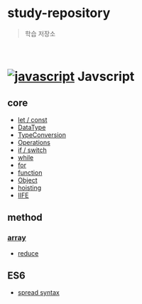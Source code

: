 # study-repository

> 학습 저장소

<br/>

# [![javascript](https://skillicons.dev/icons?i=js)](https://skillicons.dev) Javscript 

## core
 - [let / const](https://github.com/minomad/study-repository/blob/main/JavaScript/core/1_Variables.md)
 - [DataType](https://github.com/minomad/study-repository/blob/main/JavaScript/core/2_DataTypes.md)
 - [TypeConversion](https://github.com/minomad/study-repository/blob/main/JavaScript/core/3_TypeConversion.md)
 - [Operations](https://github.com/minomad/study-repository/blob/main/JavaScript/core/4_Operations.md)
 - [if / switch](https://github.com/minomad/study-repository/blob/main/JavaScript/core/5_Condition.md)
 - [while](https://github.com/minomad/study-repository/blob/main/JavaScript/core/6_while.md)
 - [for](https://github.com/minomad/study-repository/blob/main/JavaScript/core/7_for.md)
 - [function](https://github.com/minomad/study-repository/blob/main/JavaScript/core/8_functions.md)
 - [Object](https://github.com/minomad/study-repository/blob/main/JavaScript/core/9_Object.md)
 - [hoisting](https://github.com/minomad/study-repository/blob/main/JavaScript/core/10_Hoisting.md)
 - [IIFE](https://github.com/minomad/study-repository/blob/main/JavaScript/core/IIFE.md)

## method
### [array](https://github.com/minomad/study-repository/blob/main/JavaScript/core/11_array-methods.md)
 - [reduce](https://github.com/minomad/study-repository/blob/main/JavaScript/method/reduce.md)


## ES6
 - [spread syntax](https://github.com/minomad/study-repository/blob/main/JavaScript/ES6/spread-syntax.md)
